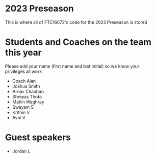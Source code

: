 # 2023 Preseason
This is where all of FTC16072's code for the 2023 Preseason is stored

# Students and Coaches on the team this year
Please add your name (first name and last initial) so we know your privileges all work
* Coach Alan
* Joshua Smith
* Arnav Chauhan
* Shreyas Thota
* Mahin Waghray
* Swayam S
* Krithin V
* Avni V

# Guest speakers
* Jordan L